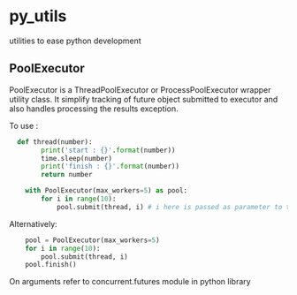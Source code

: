 # py_utils
utilities to ease python development

## PoolExecutor
PoolExecutor is a ThreadPoolExecutor or ProcessPoolExecutor wrapper
utility class. It simplify tracking of future object submitted to executor
and also handles processing the results exception.

To use :
```python
  def thread(number):
        print('start : {}'.format(number))
        time.sleep(number)
        print('finish : {}'.format(number))
        return number

    with PoolExecutor(max_workers=5) as pool:
        for i in range(10):
            pool.submit(thread, i) # i here is passed as parameter to thread method
```
Alternatively:
````python
    pool = PoolExecutor(max_workers=5)
    for i in range(10):
        pool.submit(thread, i)
    pool.finish()
````
On arguments refer to concurrent.futures module in python library
